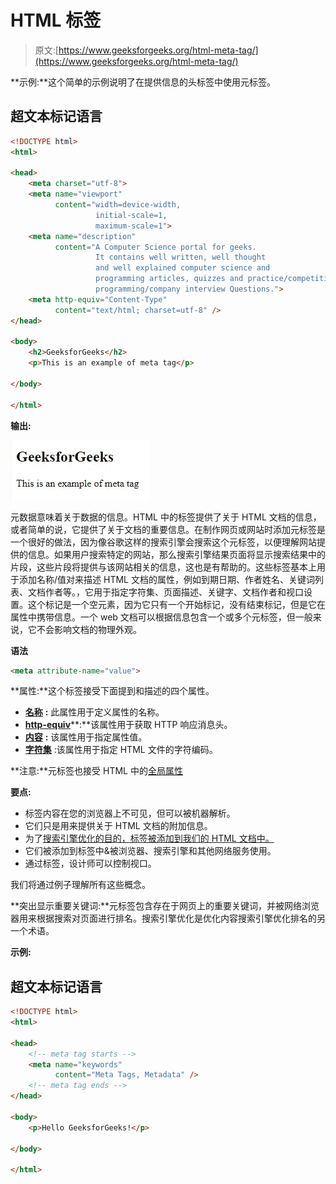# HTML 标签

> 原文:[https://www.geeksforgeeks.org/html-meta-tag/](https://www.geeksforgeeks.org/html-meta-tag/)

**示例:**这个简单的示例说明了在提供信息的头标签中使用元标签。

## 超文本标记语言

```html
<!DOCTYPE html>
<html>

<head>
    <meta charset="utf-8">
    <meta name="viewport" 
          content="width=device-width,
                   initial-scale=1,
                   maximum-scale=1">
    <meta name="description" 
          content="A Computer Science portal for geeks. 
                   It contains well written, well thought 
                   and well explained computer science and 
                   programming articles, quizzes and practice/competitive
                   programming/company interview Questions.">
    <meta http-equiv="Content-Type" 
          content="text/html; charset=utf-8" />
</head>

<body>
    <h2>GeeksforGeeks</h2>
    <p>This is an example of meta tag</p>

</body>

</html>
```

**输出:**

![](img/bec8b74dfda7a15d756bf97c10eeb43c.png)

元数据意味着关于数据的信息。HTML 中的标签提供了关于 HTML 文档的信息，或者简单的说，它提供了关于文档的重要信息。在制作网页或网站时添加元标签是一个很好的做法，因为像谷歌这样的搜索引擎会搜索这个元标签，以便理解网站提供的信息。如果用户搜索特定的网站，那么搜索引擎结果页面将显示搜索结果中的片段，这些片段将提供与该网站相关的信息，这也是有帮助的。这些标签基本上用于添加名称/值对来描述 HTML 文档的属性，例如到期日期、作者姓名、关键词列表、文档作者等。，它用于指定字符集、页面描述、关键字、文档作者和视口设置。这个标记是一个空元素，因为它只有一个开始标记，没有结束标记，但是它在属性中携带信息。一个 web 文档可以根据信息包含一个或多个元标签，但一般来说，它不会影响文档的物理外观。

**语法**

```html
<meta attribute-name="value">
```

**属性:**这个标签接受下面提到和描述的四个属性。

*   [**名称**](https://www.geeksforgeeks.org/html-meta-name-attribute/) **:** 此属性用于定义属性的名称。
*   [**http-equiv**](https://www.geeksforgeeks.org/html-meta-http-equiv-attribute/)**:**该属性用于获取 HTTP 响应消息头。
*   [**内容**](https://www.geeksforgeeks.org/html-meta-content-attribute/) **:** 该属性用于指定属性值。
*   [**字符集**](https://www.geeksforgeeks.org/html-meta-charset-attribute/#:~:text=HTML%20%7C%20charset%20Attribute,-Last%20Updated%20%3A%2029&text=The%20HTML%20charset%20Attribute%20is,lang%20attribute%20of%20any%20element.) :该属性用于指定 HTML 文件的字符编码。

**注意:**元标签也接受 HTML 中的[全局属性](https://www.geeksforgeeks.org/html-global-attributes/)

**要点:**

*   标签内容在您的浏览器上不可见，但可以被机器解析。
*   它们只是用来提供关于 HTML 文档的附加信息。
*   为了[搜索引擎优化的目的，标签被添加到我们的 HTML 文档中。](https://www.geeksforgeeks.org/what-is-seo-page-title-tag/)
*   它们被添加到标签中&被浏览器、搜索引擎和其他网络服务使用。
*   通过标签，设计师可以控制视口。

我们将通过例子理解所有这些概念。

**突出显示重要关键词:**元标签包含存在于网页上的重要关键词，并被网络浏览器用来根据搜索对页面进行排名。搜索引擎优化是优化内容搜索引擎优化排名的另一个术语。

**示例:**

## 超文本标记语言

```html
<!DOCTYPE html>
<html>

<head>
    <!-- meta tag starts -->
    <meta name="keywords" 
          content="Meta Tags, Metadata" />
    <!-- meta tag ends -->
</head>

<body>
    <p>Hello GeeksforGeeks!</p>

</body>

</html>
```